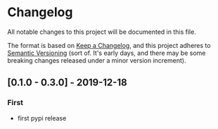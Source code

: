 # Changelog

All notable changes to this project will be documented in this file.

The format is based on [Keep a Changelog](https://keepachangelog.com/en/1.0.0/),
and this project adheres to [Semantic Versioning](https://semver.org/spec/v2.0.0.html) (sort of. It's early days, and there may be some breaking changes released under a minor version increment).

## [0.1.0 - 0.3.0] - 2019-12-18

### First

- first pypi release